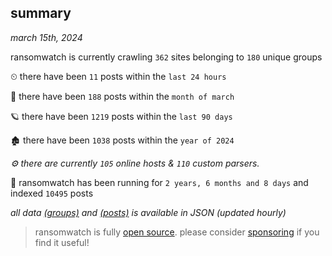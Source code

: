 
## summary
_march 15th, 2024_

ransomwatch is currently crawling `362` sites belonging to `180` unique groups

⏲ there have been `11` posts within the `last 24 hours`

🦈 there have been `188` posts within the `month of march`

🪐 there have been `1219` posts within the `last 90 days`

🏚 there have been `1038` posts within the `year of 2024`

_⚙️ there are currently `105` online hosts & `110` custom parsers._

🦕 ransomwatch has been running for `2 years, 6 months and 8 days` and indexed `10495` posts

_all data  [(groups)](http://ransomwhat.telemetry.ltd/groups) and [(posts)](http://ransomwhat.telemetry.ltd/posts) is available in JSON (updated hourly)_

> ransomwatch is fully [open source](https://github.com/joshhighet/ransomwatch#ransomwatch--). please consider [sponsoring](https://github.com/sponsors/joshhighet) if you find it useful!

